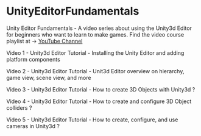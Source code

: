 # UnityEditorFundamentals

Unity Editor Fundamentals - A video series about using the Unity3d Editor for beginners who want to learn to make games. Find the video course playlist at -> [YouTube Channel](https://www.youtube.com/watch?v=vwwWjDgaOzo&list=PLQMQNmwN3FvwlKzA6gmq4AOsf75lUJerE)

Video 1 - Unity3d Editor Tutorial - Installing the Unity Editor and adding platform components

Video 2 - Unity3d Editor Tutorial - Unit3d Editor overview on hierarchy, game view, scene view, and more

Video 3 - Unity3d Editor Tutorial - How to create 3D Objects with Unity3d ?

Video 4 - Unity3d Editor Tutorial - How to create and configure 3D Object colliders ?

Video 5 - Unity3d Editor Tutorial - How to create, configure, and use cameras in Unity3d ?

